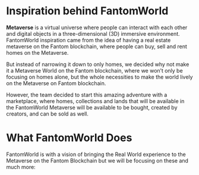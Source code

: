 # Inspiration behind FantomWorld

**Metaverse** is a virtual universe where people can interact with each other and digital objects in a three-dimensional (3D) immersive environment. FantomWorld inspiration came from the idea of having a real estate metaverse on the Fantom blockchain, where people can buy, sell and rent homes on the Metaverse.

But instead of narrowing it down to only homes, we decided why not make it a Metaverse World on the Fantom blockchain, where we won’t only be focusing on homes alone, but the whole necessities to make the world lively on the Metaverse on Fantom blockchain.

However, the team decided to start this amazing adventure with a marketplace, where homes, collections and lands that will be available in the FantomWorld Metaverse will be available to be bought, created by creators, and can be sold as well.

# What FantomWorld Does

FantomWorld is with a vision of bringing the Real World experience to the Metaverse on the Fantom Blockchain but we will be focusing on these and much more: